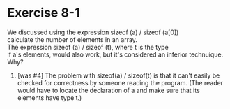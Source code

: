 # Exercise 8-1 

We discussed using the expression sizeof (a) / sizeof (a[0])   
calculate the number of elements in an array. <br>
The expression sizeof (a) / sizeof (t), where t is the type <br>
if a's elements, would also work, but it's considered an inferior technuique.   
Why?   
1. [was #4] The problem with sizeof(a) / sizeof(t) is that it can't easily be checked for correctness by someone reading the program. (The reader would have to locate the declaration of a and make sure that its elements have type t.)

